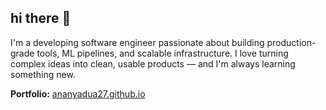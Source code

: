 ## hi there 👋

I'm a developing software engineer passionate about building production-grade tools, ML pipelines, and scalable infrastructure. I love turning complex ideas into clean, usable products — and I'm always learning something new.

**Portfolio:** [ananyadua27.github.io](https://ananyadua27.github.io/my-website/)  
